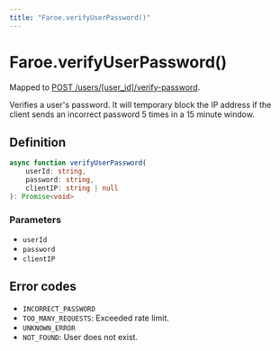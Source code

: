 ```yaml
---
title: "Faroe.verifyUserPassword()"
---
```


# Faroe.verifyUserPassword()

Mapped to [POST /users/\[user_id\]/verify-password](/reference/rest/endpoints/post_users_userid_verify-password).

Verifies a user's password. It will temporary block the IP address if the client sends an incorrect password 5 times in a 15 minute window.

## Definition

```ts
async function verifyUserPassword(
    userId: string,
    password: string,
    clientIP: string | null
): Promise<void>
```

### Parameters

- `userId`
- `password`
- `clientIP`

## Error codes

- `INCORRECT_PASSWORD`
- `TOO_MANY_REQUESTS`: Exceeded rate limit.
- `UNKNOWN_ERROR`
- `NOT_FOUND`: User does not exist.
